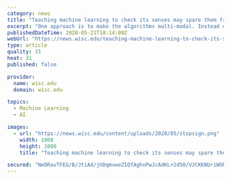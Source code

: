 ```yaml
---
category: news
title: "Teaching machine learning to check its senses may spare them from sophisticated attacks"
excerpt: "One approach is to make the algorithms multi-modal. Instead of a self-driving car relying solely on object-recognition to identify a stop sign, it can use other sensors to cross-check results."
publishedDateTime: 2020-05-21T18:14:00Z
webUrl: "https://news.wisc.edu/teaching-machine-learning-to-check-its-senses-may-spare-them-from-sophisticated-attacks/"
type: article
quality: 31
heat: 31
published: false

provider:
  name: wisc.edu
  domain: wisc.edu

topics:
  - Machine Learning
  - AI

images:
  - url: "https://news.wisc.edu/content/uploads/2020/05/stopsign.png"
    width: 1008
    height: 1008
    title: "Teaching machine learning to check its senses may spare them from sophisticated attacks"

secured: "NeDRavTFEG/B/JtiAd/jhDqmvweZIQfAghnPwJcAdKL+2d50/VJCKKNUriWUbbGHmVNQwXqDM4ZF1PVbqyZDkDPbe/oAZcHbNdq0fMYAQ+EWROe9AREenITyKxLzmhXfG4H5KzVxJtqiJIiJwe2yVCVLjxvFXfFIC1O8zcwf1QUetAakj0WR8PF+SPG5k+qSA6S1qEwsXwkBmXzCPHFIit2a1svFJM9yx9REQ1uO/bl3I/Uf+6doT5ixnQcXgAYF+n1QWFDdIc3Eng3AxlV9rnvhGDVl0Lg0mXbwgSFJP02Qd3fL8HizgmbnMBUZOzlb7TxZrzc28RIxnSVNRbD1hBa6I90mVkLPdFjR6tmDohNbmsR/npNUsgVogU9dr2TtRI0Ws6OEILzqN1kCEp2KB4OPbqbYGPfd1yvMl/lAFPkCp1ck9beBSLFFJxmru3lSdCDGjqwcUED48eDKEWOW7o9n5LcG2PvUb2oppgxyqjg=;YsjMdzuJXQfpFOtkH5qABQ=="
---
```


